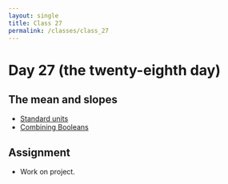 ```yaml
---
layout: single
title: Class 27
permalink: /classes/class_27
---
```


# Day 27 (the twenty-eighth day)

## The mean and slopes

* [Standard units](../chapters/08/standard_scores)
* [Combining Booleans](../chapters/08/Correlation)

## Assignment

* Work on project.
